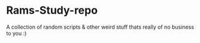 # Rams-Study-repo
A collection of random scripts &amp; other weird stuff thats really of no business to you :)
